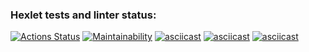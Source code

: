 ### Hexlet tests and linter status:

[![Actions Status](https://github.com/rusmurs/frontend-project-lvl1/workflows/hexlet-check/badge.svg)](https://github.com/rusmurs/frontend-project-lvl1/actions)
[![Maintainability](https://api.codeclimate.com/v1/badges/cdce4f5fb9bd2e662bf0/maintainability)](https://codeclimate.com/github/rusmurs/frontend-project-lvl1/maintainability)
[![asciicast](https://asciinema.org/a/sgi0HUqt7TESFaMdmD8mhgVD1.svg)](https://asciinema.org/a/sgi0HUqt7TESFaMdmD8mhgVD1)
[![asciicast](https://asciinema.org/a/tAzAfZYqAgjDa9dkR27EbH8Uy.svg)](https://asciinema.org/a/tAzAfZYqAgjDa9dkR27EbH8Uy)
[![asciicast](https://asciinema.org/a/NdGDBpM4QkpPq4ykJBl8FZbQU.svg)](https://asciinema.org/a/NdGDBpM4QkpPq4ykJBl8FZbQU)
